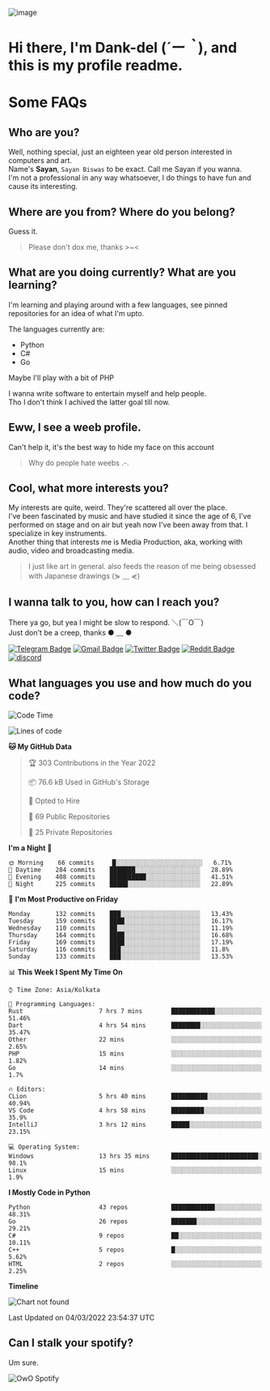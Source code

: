 ![image](https://user-images.githubusercontent.com/63096193/125182844-29f20800-e22f-11eb-8dc9-b0f2d29647bb.png)

# **Hi there, I'm Dank-del (*´ー｀*), and this is my profile readme.**
<!--  [![Profile views](https://gpvc.arturio.dev/dank-del)](https://github.com/dank-del) -->
# Some FAQs

## **Who are you?**

Well, nothing special, just an eighteen year old person interested in computers and art. \
Name's **Sayan**, `Sayan Biswas` to be exact. Call me Sayan if you wanna. \
I'm not a professional in any way whatsoever, I do things to have fun and cause its interesting.

## **Where are you from? Where do you belong?**

Guess it.
> Please don't dox me, thanks >~<

## **What are you doing currently? What are you learning?**

I'm learning and playing around with a few languages, see pinned repositories for an idea of what I'm upto.

The languages currently are:

- Python
- C#
- Go

Maybe I'll play with a bit of PHP

I wanna write software to entertain myself and help people. \
Tho I don't think I achived the latter goal till now.

## **Eww, I see a weeb profile.**

Can't help it, it's the best way to hide my face on this account
> Why do people hate weebs .-.

## **Cool, what more interests you?**

My interests are quite, weird. They're scattered all over the place. \
I've been fascinated by music and have studied it since the age of 6, I've performed on stage and on air but yeah now I've been away from that. I specialize in key instruments. \
Another thing that interests me is Media Production, aka, working with audio, video and broadcasting media.

> I just like art in general. also feeds the reason of me being obsessed with Japanese drawings (⋟ ﹏ ⋞)

## **I wanna talk to you, how can I reach you?**

There ya go, but yea I might be slow to respond. ＼(￣O￣) \
Just don't be a creep, thanks ● ﹏ ●

[![Telegram Badge](https://img.shields.io/badge/-dank_as_fuck-1ca0f1?style=flat-square&logo=telegram&logoColor=white&link=https://t.me/dank_as_fuck)](https://t.me/dank_as_fuck)
[![Gmail Badge](https://img.shields.io/badge/-chizuru@kanojo.tk-c14438?style=flat-square&logo=Gmail&logoColor=white&link=mailto:chizuru@kanojo.tk)](mailto:chizuru@kanojo.tk)
[![Twitter Badge](https://img.shields.io/twitter/follow/TheDankDel?style=social)](https://twitter.com/TheDankDel)
[![Reddit Badge](https://img.shields.io/reddit/user-karma/combined/dank_as_fuck_?style=social)](https://www.reddit.com/user/dank_as_fuck_/)
[![discord](https://discord-md-badge.vercel.app/api/shield/506536929152466945?style=social)](https://discordapp.com/users/506536929152466945)

## **What languages you use and how much do you code?**

<!--START_SECTION:waka-->
![Code Time](http://img.shields.io/badge/Code%20Time-485%20hrs%2042%20mins-blue)

![Lines of code](https://img.shields.io/badge/From%20Hello%20World%20I%27ve%20Written-865%20Thousand%20lines%20of%20code-blue)

**🐱 My GitHub Data** 

> 🏆 303 Contributions in the Year 2022
 > 
> 📦 76.6 kB Used in GitHub's Storage 
 > 
> 💼 Opted to Hire
 > 
> 📜 69 Public Repositories 
 > 
> 🔑 25 Private Repositories  
 > 
**I'm a Night 🦉** 

```text
🌞 Morning    66 commits     █░░░░░░░░░░░░░░░░░░░░░░░░   6.71% 
🌆 Daytime    284 commits    ███████░░░░░░░░░░░░░░░░░░   28.89% 
🌃 Evening    408 commits    ██████████░░░░░░░░░░░░░░░   41.51% 
🌙 Night      225 commits    █████░░░░░░░░░░░░░░░░░░░░   22.89%

```
📅 **I'm Most Productive on Friday** 

```text
Monday       132 commits    ███░░░░░░░░░░░░░░░░░░░░░░   13.43% 
Tuesday      159 commits    ████░░░░░░░░░░░░░░░░░░░░░   16.17% 
Wednesday    110 commits    ██░░░░░░░░░░░░░░░░░░░░░░░   11.19% 
Thursday     164 commits    ████░░░░░░░░░░░░░░░░░░░░░   16.68% 
Friday       169 commits    ████░░░░░░░░░░░░░░░░░░░░░   17.19% 
Saturday     116 commits    ███░░░░░░░░░░░░░░░░░░░░░░   11.8% 
Sunday       133 commits    ███░░░░░░░░░░░░░░░░░░░░░░   13.53%

```


📊 **This Week I Spent My Time On** 

```text
⌚︎ Time Zone: Asia/Kolkata

💬 Programming Languages: 
Rust                     7 hrs 7 mins        ████████████░░░░░░░░░░░░░   51.46% 
Dart                     4 hrs 54 mins       ████████░░░░░░░░░░░░░░░░░   35.47% 
Other                    22 mins             ░░░░░░░░░░░░░░░░░░░░░░░░░   2.65% 
PHP                      15 mins             ░░░░░░░░░░░░░░░░░░░░░░░░░   1.82% 
Go                       14 mins             ░░░░░░░░░░░░░░░░░░░░░░░░░   1.7%

🔥 Editors: 
CLion                    5 hrs 40 mins       ██████████░░░░░░░░░░░░░░░   40.94% 
VS Code                  4 hrs 58 mins       █████████░░░░░░░░░░░░░░░░   35.9% 
IntelliJ                 3 hrs 12 mins       █████░░░░░░░░░░░░░░░░░░░░   23.15%

💻 Operating System: 
Windows                  13 hrs 35 mins      ████████████████████████░   98.1% 
Linux                    15 mins             ░░░░░░░░░░░░░░░░░░░░░░░░░   1.9%

```

**I Mostly Code in Python** 

```text
Python                   43 repos            ████████████░░░░░░░░░░░░░   48.31% 
Go                       26 repos            ███████░░░░░░░░░░░░░░░░░░   29.21% 
C#                       9 repos             ██░░░░░░░░░░░░░░░░░░░░░░░   10.11% 
C++                      5 repos             █░░░░░░░░░░░░░░░░░░░░░░░░   5.62% 
HTML                     2 repos             ░░░░░░░░░░░░░░░░░░░░░░░░░   2.25%

```


**Timeline**

![Chart not found](https://raw.githubusercontent.com/Dank-del/Dank-del/main/charts/bar_graph.png) 


 Last Updated on 04/03/2022 23:54:37 UTC
<!--END_SECTION:waka-->

## **Can I stalk your spotify?**

Um sure.

![OwO Spotify](https://spotify-recently-played-readme.vercel.app/api?user=31fdrsslnr7nvq4ytqwtw7c4rxfm&count=5)

